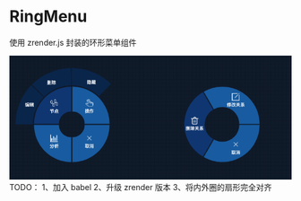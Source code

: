 # RingMenu

使用 zrender.js 封装的环形菜单组件

![demo](ringmenu.png "demo")
TODO：
1、加入 babel
2、升级 zrender 版本
3、将内外圈的扇形完全对齐
